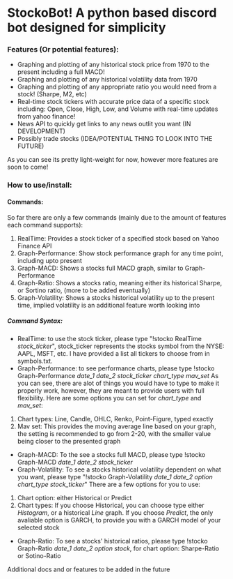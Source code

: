 # StockoBot! A python based discord bot designed for simplicity
### Features (Or potential features):
- Graphing and plotting of any historical stock price from 1970 to the present including a full MACD!
- Graphing and plotting of any historical volatility data from 1970
- Graphing and plotting of any appropriate ratio you would need from a stock! (Sharpe, M2, etc)
- Real-time stock tickers with accurate price data of a specific stock including: Open, Close, High, Low, and Volume with real-time updates from yahoo finance!
- News API to quickly get links to any news outlit you want (IN DEVELOPMENT)
- Possibly trade stocks (IDEA/POTENTIAL THING TO LOOK INTO THE FUTURE)

As you can see its pretty light-weight for now, however more features are soon to come!

### How to use/install:

#### Commands:
So far there are only a few commands (mainly due to the amount of features each command supports):
1. RealTime: Provides a stock ticker of a specified stock based on Yahoo Finance API
2. Graph-Performance: Show stock performance graph for any time point, including upto present
3. Graph-MACD: Shows a stocks full MACD graph, similar to Graph-Performance
4. Graph-Ratio: Shows a stocks ratio, meaning either its historical Sharpe, or Sortino ratio, (more to be added eventually)
5. Graph-Volatility: Shows a stocks historical volatility up to the present time, implied volatility is an additional feature worth looking into

##### Command Syntax:
- RealTime: to use the stock ticker, please type "!stocko RealTime *stock_ticker*", stock_ticker represents the stocks symbol from the NYSE: AAPL, MSFT, etc. I have provided a list all tickers to choose from in symbols.txt.
- Graph-Performance: to see performance charts, please type !stocko Graph-Performance *date_1* *date_2* *stock_ticker* *chart_type* *mav_set*
As you can see, there are alot of things you would have to type to make it properly work, however, they are meant to provide users with full flexibility. Here are some options you can set for *chart_type* and *mav_set*:
1. Chart types: Line, Candle, OHLC, Renko, Point-Figure, typed exactly
2. Mav set: This provides the moving average line based on your graph, the setting is recommended to go from 2-20, with the smaller value being closer to the presented graph
- Graph-MACD: To the see a stocks full MACD, please type !stocko Graph-MACD *date_1* *date_2* *stock_ticker*
- Graph-Volatility: To see a stocks historical volatility dependent on what you want, please type "!stocko Graph-Volatility *date_1* *date_2* *option* *chart_type* *stock_ticker*"
There are a few options for you to use:
1. Chart option: either Historical or Predict
2. Chart types: If you choose Historical, you can choose type either *Histogram*, or a historical *Line* graph. If you choose *Predict*, the only avaliable option is GARCH, to provide you with a GARCH model of your selected stock
- Graph-Ratio: To see a stocks' historical ratios, please type !stocko Graph-Ratio *date_1* *date_2* *option* *stock*, for chart option: Sharpe-Ratio or Sotino-Ratio

Additional docs and or features to be added in the future